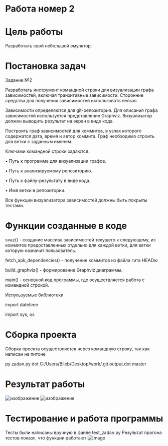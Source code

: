 # Работа номер 2
# Цель работы
Разработать свой небольшой эмулятор.
# Постановка задач

Задание №2

Разработать инструмент командной строки для визуализации графа
зависимостей, включая транзитивные зависимости. Сторонние средства для
получения зависимостей использовать нельзя.

Зависимости определяются для git-репозитория. Для описания графа
зависимостей используется представление Graphviz. Визуализатор должен
выводить результат на экран в виде кода.

Построить граф зависимостей для коммитов, в узлах которого содержатся
дата, время и автор коммита. Граф необходимо строить для ветки с заданным
именем.

Ключами командной строки задаются:

• Путь к программе для визуализации графов.

• Путь к анализируемому репозиторию.

• Путь к файлу-результату в виде кода.

• Имя ветки в репозитории.

Все функции визуализатора зависимостей должны быть покрыты тестами.

# Функции созданные в коде

svaz() - создание массива зависимостей текущего к следующему, из коммитов предоставленных отдельно для каждой ветки, для ветки которую назначит пользователь.

fetch_apk_dependencies() - получение коммитов из файла гита HEADю

build_graphviz() - формирование Graphviz диаграммы.

main() - основной код программы, где осуществляется работа с командной строкой.

Испульзуемые библиотеки

import datetime

import sys, os

# Сборка проекта

Сборка проекта осуществляется через командную строку, так как написан на питоне

py zadan.py dot C:/Users/Bileb/Desktop/work/.git output.dot master
# Результат работы
![изображение](https://github.com/user-attachments/assets/c17acc62-9d86-4b6e-b7de-8177c0c157cb)
![изображение](https://github.com/user-attachments/assets/186ee585-ed5c-4c01-b286-53fdceb26605)




# Тестирование и работа программы

Тесты были написаны вручную в файле test_zadan.py
Результат прогона тестов показл, что функции работают
![image](https://github.com/user-attachments/assets/20b1e874-2a38-4a74-9a25-0a5816e6b7bc)

